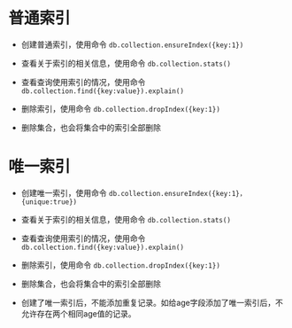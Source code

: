 # 普通索引

- 创建普通索引，使用命令 `db.collection.ensureIndex({key:1})`

- 查看关于索引的相关信息，使用命令 `db.collection.stats()`

- 查看查询使用索引的情况，使用命令 `db.collection.find({key:value}).explain()`

- 删除索引，使用命令 `db.collection.dropIndex({key:1})`

- 删除集合，也会将集合中的索引全部删除

# 唯一索引

- 创建唯一索引，使用命令 `db.collection.ensureIndex({key:1}，{unique:true})`

- 查看关于索引的相关信息，使用命令 `db.collection.stats()`

- 查看查询使用索引的情况，使用命令 `db.collection.find({key:value}).explain()`

- 删除索引，使用命令 `db.collection.dropIndex({key:1})`

- 删除集合，也会将集合中的索引全部删除

- 创建了唯一索引后，不能添加重复记录。如给age字段添加了唯一索引后，不允许存在两个相同age值的记录。